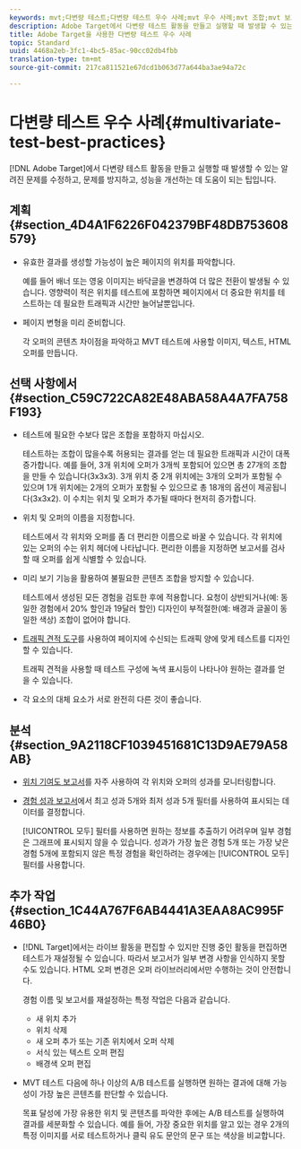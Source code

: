 ```yaml
---
keywords: mvt;다변량 테스트;다변량 테스트 우수 사례;mvt 우수 사례;mvt 조합;mvt 보고서
description: Adobe Target에서 다변량 테스트 활동을 만들고 실행할 때 발생할 수 있는 알려진 문제를 수정하고, 문제를 방지하고, 성능을 개선하는 데 도움이 되는 팁입니다.
title: Adobe Target을 사용한 다변량 테스트 우수 사례
topic: Standard
uuid: 4468a2eb-3fc1-4bc5-85ac-90cc02db4fbb
translation-type: tm+mt
source-git-commit: 217ca811521e67dcd1b063d77a644ba3ae94a72c

---
```



# 다변량 테스트 우수 사례{#multivariate-test-best-practices}

[!DNL Adobe Target]에서 다변량 테스트 활동을 만들고 실행할 때 발생할 수 있는 알려진 문제를 수정하고, 문제를 방지하고, 성능을 개선하는 데 도움이 되는 팁입니다.

## 계획 {#section_4D4A1F6226F042379BF48DB753608579}

* 유효한 결과를 생성할 가능성이 높은 페이지의 위치를 파악합니다.

   예를 들어 배너 또는 영웅 이미지는 바닥글을 변경하여 더 많은 전환이 발생될 수 있습니다. 영향력이 적은 위치를 테스트에 포함하면 페이지에서 더 중요한 위치를 테스트하는 데 필요한 트래픽과 시간만 늘어날뿐입니다.
* 페이지 변형을 미리 준비합니다.

   각 오퍼의 콘텐츠 차이점을 파악하고 MVT 테스트에 사용할 이미지, 텍스트, HTML 오퍼를 만듭니다.

## 선택 사항에서 {#section_C59C722CA82E48ABA58A4A7FA758F193}

* 테스트에 필요한 수보다 많은 조합을 포함하지 마십시오.

   테스트하는 조합이 많을수록 허용되는 결과를 얻는 데 필요한 트래픽과 시간이 대폭 증가합니다. 예를 들어, 3개 위치에 오퍼가 3개씩 포함되어 있으면 총 27개의 조합을 만들 수 있습니다(3x3x3). 3개 위치 중 2개 위치에는 3개의 오퍼가 포함될 수 있으며 1개 위치에는 2개의 오퍼가 포함될 수 있으므로 총 18개의 옵션이 제공됩니다(3x3x2). 이 수치는 위치 및 오퍼가 추가될 때마다 현저히 증가합니다.

* 위치 및 오퍼의 이름을 지정합니다.

   테스트에서 각 위치와 오퍼를 좀 더 편리한 이름으로 바꿀 수 있습니다. 각 위치에 있는 오퍼의 수는 위치 헤더에 나타납니다. 편리한 이름을 지정하면 보고서를 검사할 때 오퍼를 쉽게 식별할 수 있습니다.

* 미리 보기 기능을 활용하여 불필요한 콘텐츠 조합을 방지할 수 있습니다. 

   테스트에서 생성된 모든 경험을 검토한 후에 적용합니다. 요청이 상반되거나(예: 동일한 경험에서 20% 할인과 19달러 할인) 디자인이 부적절한(예: 배경과 글꼴이 동일한 색상) 조합이 없어야 합니다.

* [트래픽 견적 도구](/help/c-activities/c-multivariate-testing/t-create-multivariate-test/traffic-estimator.md)를 사용하여 페이지에 수신되는 트래픽 양에 맞게 테스트를 디자인할 수 있습니다.

   트래픽 견적을 사용할 때 테스트 구성에 녹색 표시등이 나타나야 원하는 결과를 얻을 수 있습니다.
* 각 요소의 대체 요소가 서로 완전히 다른 것이 좋습니다.

## 분석 {#section_9A2118CF1039451681C13D9AE79A58AB}

* [위치 기여도 보고서](/help/c-reports/location-contribution-report.md)를 자주 사용하여 각 위치와 오퍼의 성과를 모니터링합니다.
* [경험 성과 보고서](/help/c-reports/experience-performance-report.md)에서 최고 성과 5개와 최저 성과 5개 필터를 사용하여 표시되는 데이터를 결정합니다.

   [!UICONTROL 모두] 필터를 사용하면 원하는 정보를 추출하기 어려우며 일부 경험은 그래프에 표시되지 않을 수 있습니다. 성과가 가장 높은 경험 5개 또는 가장 낮은 경험 5개에 포함되지 않은 특정 경험을 확인하려는 경우에는 [!UICONTROL 모두] 필터를 사용합니다.

## 추가 작업 {#section_1C44A767F6AB4441A3EAA8AC995F46B0}

* [!DNL Target]에서는 라이브 활동을 편집할 수 있지만 진행 중인 활동을 편집하면 테스트가 재설정될 수 있습니다. 따라서 보고서가 일부 변경 사항을 인식하지 못할 수도 있습니다. HTML 오퍼 변경은 오퍼 라이브러리에서만 수행하는 것이 안전합니다.

   경험 이름 및 보고서를 재설정하는 특정 작업은 다음과 같습니다.

   * 새 위치 추가
   * 위치 삭제
   * 새 오퍼 추가 또는 기존 위치에서 오퍼 삭제
   * 서식 있는 텍스트 오퍼 편집
   * 배경색 오퍼 편집

* MVT 테스트 다음에 하나 이상의 A/B 테스트를 실행하면 원하는 결과에 대해 가능성이 가장 높은 콘텐츠를 판단할 수 있습니다.

   목표 달성에 가장 유용한 위치 및 콘텐츠를 파악한 후에는 A/B 테스트를 실행하여 결과를 세분화할 수 있습니다. 예를 들어, 가장 중요한 위치를 알고 있는 경우 2개의 특정 이미지를 서로 테스트하거나 클릭 유도 문안의 문구 또는 색상을 비교합니다.

